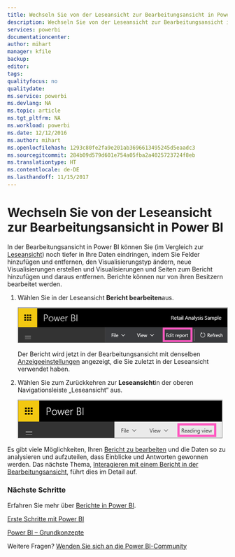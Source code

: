 ```yaml
---
title: Wechseln Sie von der Leseansicht zur Bearbeitungsansicht in Power BI
description: Wechseln Sie von der Leseansicht zur Bearbeitungsansicht in Power BI
services: powerbi
documentationcenter: 
author: mihart
manager: kfile
backup: 
editor: 
tags: 
qualityfocus: no
qualitydate: 
ms.service: powerbi
ms.devlang: NA
ms.topic: article
ms.tgt_pltfrm: NA
ms.workload: powerbi
ms.date: 12/12/2016
ms.author: mihart
ms.openlocfilehash: 1293c80fe2fa9e201ab3696613495245d5eaadc3
ms.sourcegitcommit: 284b09d579d601e754a05fba2a4025723724f8eb
ms.translationtype: HT
ms.contentlocale: de-DE
ms.lasthandoff: 11/15/2017
---
```

# <a name="go-from-reading-view-to-editing-view-in-power-bi"></a>Wechseln Sie von der Leseansicht zur Bearbeitungsansicht in Power BI
In der Bearbeitungsansicht in Power BI können Sie (im Vergleich zur [Leseansicht](service-interact-with-a-report-in-reading-view.md)) noch tiefer in Ihre Daten eindringen, indem Sie Felder hinzufügen und entfernen, den Visualisierungstyp ändern, neue Visualisierungen erstellen und Visualisierungen und Seiten zum Bericht hinzufügen und daraus entfernen.  Berichte können nur von ihren Besitzern bearbeitet werden.

1. Wählen Sie in der Leseansicht **Bericht bearbeiten**aus. 
   
   ![](media/service-reading-view-and-editing-view/editreportnew.png)
   
   Der Bericht wird jetzt in der Bearbeitungsansicht mit denselben [Anzeigeeinstellungen](power-bi-report-display-settings.md) angezeigt, die Sie zuletzt in der Leseansicht verwendet haben.
2. Wählen Sie zum Zurückkehren zur **Leseansicht**in der oberen Navigationsleiste „Leseansicht“ aus.
   
    ![](media/service-reading-view-and-editing-view/readingviewreturnnew.png)

Es gibt viele Möglichkeiten, Ihren [Bericht zu bearbeiten](service-interact-with-a-report-in-editing-view.md) und die Daten so zu analysieren und aufzuteilen, dass Einblicke und Antworten gewonnen werden.  Das nächste Thema, [Interagieren mit einem Bericht in der Bearbeitungsansicht](service-interact-with-a-report-in-editing-view.md), führt dies im Detail auf.

### <a name="next-steps"></a>Nächste Schritte
Erfahren Sie mehr über [Berichte in Power BI](service-reports.md).

[Erste Schritte mit Power BI](service-get-started.md)

[Power BI – Grundkonzepte](service-basic-concepts.md) 

Weitere Fragen? [Wenden Sie sich an die Power BI-Community](http://community.powerbi.com/) 

